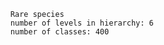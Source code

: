 
        Rare species
        number of levels in hierarchy: 6
        number of classes: 400
        
